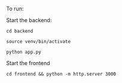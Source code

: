 To run: 

Start the backend:
```
cd backend
```

```
source venv/bin/activate
```

```
python app.py
```

Start the frontend
```
cd frontend && python -m http.server 3000
```